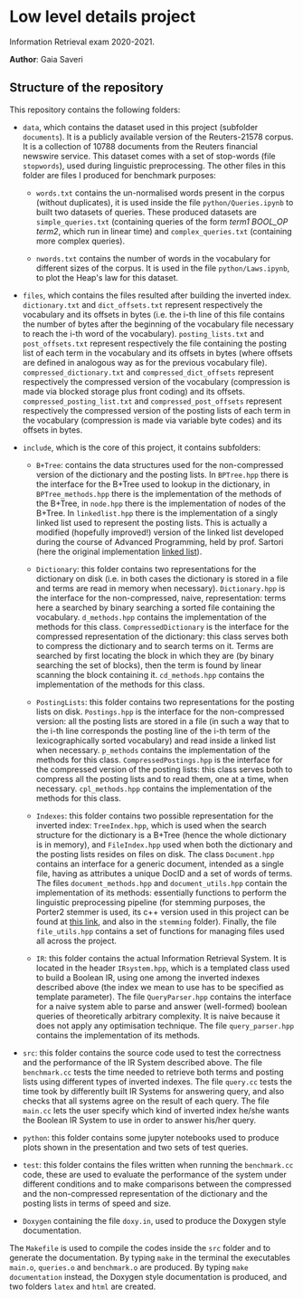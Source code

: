 # Low level details project

Information Retrieval exam 2020-2021.

**Author**: Gaia Saveri

## Structure of the repository

This repository contains the following folders:

* `data`, which contains the dataset used in this project (subfolder `documents`). It is a publicly available version of the Reuters-21578 corpus. It is a collection of 10788 documents from the Reuters financial newswire service. This dataset comes with a set of stop-words (file `stopwords`), used during linguistic preprocessing.
The other files in this folder are files I produced for benchmark purposes:

  * `words.txt` contains the un-normalised words present in the corpus (without duplicates), it is used inside the file `python/Queries.ipynb` to built two datasets of queries. These produced datasets are `simple_queries.txt` (containing queries of the form *term1 BOOL_OP term2*, which run in linear time) and `complex_queries.txt` (containing more complex queries).

  * `nwords.txt` contains the number of words in the vocabulary for different sizes of the corpus. It is used in the file `python/Laws.ipynb`, to plot the Heap's law for this dataset.   

* `files`, which contains the files resulted after building the inverted index. `dictionary.txt` and `dict_offsets.txt` represent respectively the vocabulary and its offsets in bytes (i.e. the i-th line of this file contains the number of bytes after the beginning of the vocabulary file necessary to reach the i-th word of the vocabulary). `posting_lists.txt` and `post_offsets.txt` represent respectively the file containing the posting list of each term in the vocabulary and its offsets in bytes (where offsets are defined in analogous way as for the previous vocabulary file). `compressed_dictionary.txt` and `compressed_dict_offsets` represent respectively the compressed version of the vocabulary (compression is made via blocked storage plus front coding) and its offsets. `compressed_posting_list.txt` and `compressed_post_offsets` represent respectively the compressed version of the posting lists of each term in the vocabulary (compression is made via variable byte codes) and its offsets in bytes.

* `include`, which is the core of this project, it contains subfolders:

  * `B+Tree`: contains the data structures used for the non-compressed version of the dictionary and the posting lists. In `BPTree.hpp` there is the interface for the B+Tree used to lookup in the dictionary, in `BPTree_methods.hpp` there is the implementation of the methods of the B+Tree, in `node.hpp` there is the implementation of nodes of the B+Tree.  In `linkedlist.hpp` there is the implementation of a singly linked list used to represent the posting lists. This is actually a modified (hopefully improved!) version of the linked list developed during the course of Advanced Programming, held by prof. Sartori (here the original implementation [linked list](https://github.com/asartori86/advanced_programming_2019-20/blob/master/lectures/c%2B%2B/08_STL/as_linked_list.cc)).

  * `Dictionary`: this folder contains two representations for the dictionary on disk (i.e. in both cases the dictionary is stored in a file and terms are read in memory when necessary). `Dictionary.hpp` is the interface for the non-compressed, naive, representation: terms here a searched by binary searching a sorted file containing the vocabulary. `d_methods.hpp` contains the implementation of the methods for this class. `CompressedDictionary` is the interface for the compressed representation of the dictionary: this class serves both to compress the dictionary and to search terms on it. Terms are searched by first locating the block in which they are (by binary searching the set of blocks), then the term is found by linear scanning the block containing it. `cd_methods.hpp` contains the implementation of the methods for this class.

  * `PostingLists`: this folder contains two representations for the posting lists on disk. `Postings.hpp` is the interface for the non-compressed version: all the posting lists are stored in a file (in such a way that to the i-th line corresponds the posting line of the i-th term of the lexicographically sorted vocabulary) and read inside a linked list when necessary. `p_methods` contains the implementation of the methods for this class. `CompressedPostings.hpp` is the interface for the compressed version of the posting lists: this class serves both to compress all the posting lists and to read them, one at a time, when necessary. `cpl_methods.hpp` contains the implementation of the methods for this class.

  * `Indexes`: this folder contains two possible representation for the inverted index: `TreeIndex.hpp`, which is used when the search structure for the dictionary is a B+Tree (hence the whole dictionary is in memory), and `FileIndex.hpp` used when both the dictionary and the posting lists resides on files on disk. The class `Document.hpp` contains an interface for a generic document, intended as a single file, having as attributes a unique DocID and a set of words of terms. The files `document_methods.hpp` and `document_utils.hpp` contain the implementation of its methods: essentially functions to perform the linguistic preprocessing pipeline (for stemming purposes, the Porter2 stemmer is used, its c++ version used in this project can be found at [this link](https://bitbucket.org/smassung/porter2_stemmer/wiki/Home), and also in the `stemming` folder). Finally, the file `file_utils.hpp` contains a set of functions for managing files used all across the project.

  * `IR`: this folder contains the actual Information Retrieval System. It is located in the header `IRsystem.hpp`, which is a templated class used to build a Boolean IR, using one among the inverted indexes described above (the index we mean to use has to be specified as template parameter). The file `QueryParser.hpp` contains the interface for a naive system able to parse and answer (well-formed) boolean queries of theoretically arbitrary complexity. It is naive because it does not apply any optimisation technique. The file `query_parser.hpp` contains the implementation of its methods.

* `src`: this folder contains the source code used to test the correctness and the performance of the IR System described above. The file `benchmark.cc` tests the time needed to retrieve both terms and posting lists using different types of inverted indexes. The file `query.cc` tests the time took by differently built IR Systems for answering query, and also checks that all systems agree on the result of each query. The file `main.cc` lets the user specify which kind of inverted index he/she wants the Boolean IR System to use in order to answer his/her query.

* `python`: this folder contains some jupyter notebooks used to produce plots shown in the presentation and two sets of test queries. 

* `test`: this folder contains the files written when running the `benchmark.cc` code, these are used to evaluate the performance of the system under different conditions and to make comparisons between the compressed and the non-compressed representation of the dictionary and the posting lists in terms of speed and size.  

* `Doxygen` containing the file `doxy.in`, used to produce the Doxygen style documentation.

The `Makefile` is used to compile the codes inside the `src` folder and to generate the documentation. By typing `make` in the terminal the executables `main.o`, `queries.o` and `benchmark.o` are produced. By typing `make documentation` instead, the Doxygen style documentation is produced, and two folders `latex` and `html` are created.

